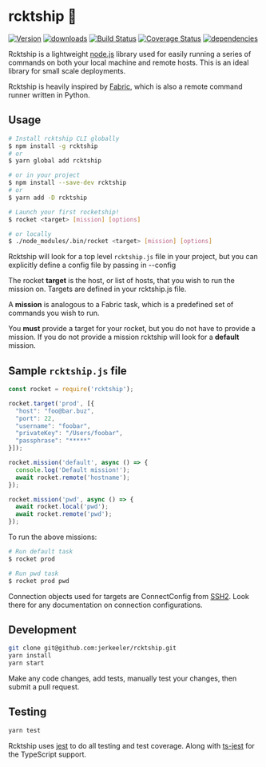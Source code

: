 # rcktship 🚀

[![Version](https://img.shields.io/npm/v/rcktship.svg)](https://www.npmjs.com/package/rcktship)  [![downloads](https://img.shields.io/npm/dm/rcktship.svg)](https://www.npmjs.com/package/rcktship) [![Build Status](https://travis-ci.org/jerkeeler/rcktship.svg?branch=master)](https://travis-ci.org/jerkeeler/rcktship) [![Coverage Status](https://coveralls.io/repos/github/jerkeeler/rcktship/badge.svg?branch=master)](https://coveralls.io/github/jerkeeler/rcktship?branch=master) [![dependencies](https://david-dm.org/jerkeeler/rcktship.svg)](https://www.npmjs.com/package/rcktship)

Rcktship is a lightweight [node.js](https://nodejs.org/) library used for easily running a series of commands on both your local machine and remote hosts. This is an ideal library for small scale deployments.

Rcktship is heavily inspired by [Fabric](http://www.fabfile.org/), which is also a remote command runner written in Python.

## Usage

```bash
# Install rcktship CLI globally
$ npm install -g rcktship
# or
$ yarn global add rcktship

# or in your project
$ npm install --save-dev rcktship
# or
$ yarn add -D rcktship

# Launch your first rocketship!
$ rocket <target> [mission] [options]

# or locally
$ ./node_modules/.bin/rocket <target> [mission] [options]
```

Rcktship will look for a top level `rcktship.js` file in your project, but you can explicitly define a config file by passing in --config <filepath>

The rocket **target** is the host, or list of hosts, that you wish to run the mission on. Targets are defined in your rcktship.js file.

A **mission** is analogous to a Fabric task, which is a predefined set of commands you wish to run.

You **must** provide a target for your rocket, but you do not have to provide a mission. If you do not provide a mission rcktship will look for a **default** mission.

## Sample `rcktship.js` file

```javascript
const rocket = require('rcktship');

rocket.target('prod', [{
  "host": "foo@bar.buz",
  "port": 22,
  "username": "foobar",
  "privateKey": "/Users/foobar",
  "passphrase": "*****"
}]);

rocket.mission('default', async () => {
  console.log('Default mission!');
  await rocket.remote('hostname');
});

rocket.mission('pwd', async () => {
  await rocket.local('pwd');
  await rocket.remote('pwd');
});
```

To run the above missions:
```bash
# Run default task
$ rocket prod

# Run pwd task
$ rocket prod pwd
```

Connection objects used for targets are ConnectConfig from [SSH2](https://github.com/mscdex/ssh2). Look there for any documentation on connection configurations.

## Development

```bash
git clone git@github.com:jerkeeler/rcktship.git
yarn install
yarn start
```

Make any code changes, add tests, manually test your changes, then submit a pull request.

## Testing

```bash
yarn test
```

Rcktship uses [jest](https://facebook.github.io/jest/) to do all testing and test coverage. Along with [ts-jest](https://github.com/kulshekhar/ts-jest) for the TypeScript support.
